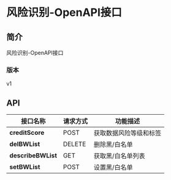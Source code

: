 # 风险识别-OpenAPI接口


## 简介
风险识别-OpenAPI接口


### 版本
v1


## API
|接口名称|请求方式|功能描述|
|---|---|---|
|**creditScore**|POST|获取数据风险等级和标签|
|**delBWList**|DELETE|删除黑/白名单|
|**describeBWList**|GET|获取黑/白名单列表|
|**setBWList**|POST|设置黑/白名单|

